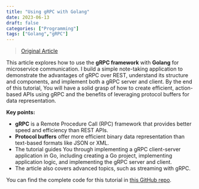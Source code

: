 ```yaml
---
title: "Using gRPC with Golang"
date: 2023-06-13
draft: false
categories: ["Programming"]
tags: ["Golang","gRPC"]
---
```


> [Original Article](https://speedscale.com/2022/05/03/using-grpc-with-golang/)

This article explores how to use the **gRPC framework** with **Golang** for microservice communication. I build a simple note-taking application to demonstrate the advantages of gRPC over REST, understand its structure and components, and implement both a gRPC server and client. By the end of this tutorial, You will have a solid grasp of how to create efficient, action-based APIs using gRPC and the benefits of leveraging protocol buffers for data representation.

**Key points:**

* **gRPC** is a Remote Procedure Call (RPC) framework that provides better speed and efficiency than REST APIs.
* **Protocol buffers** offer more efficient binary data representation than text-based formats like JSON or XML.
* The tutorial guides You through implementing a gRPC client-server application in Go, including creating a Go project, implementing application logic, and implementing the gRPC server and client.
* The article also covers advanced topics, such as streaming with gRPC.

You can find the complete code for this tutorial in [this GitHub repo](https://github.com/xNok/go-grpc-demo).
